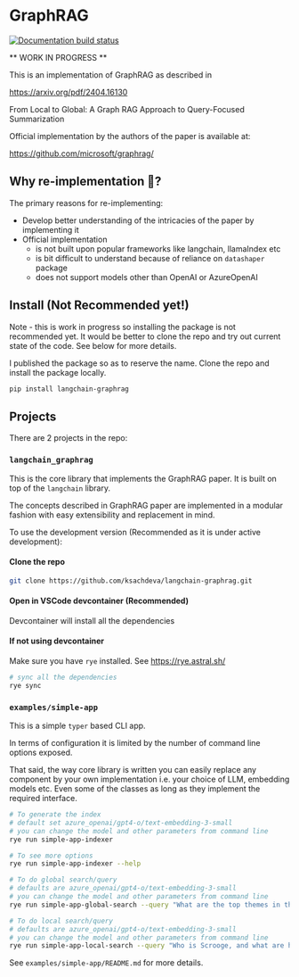 # GraphRAG

[![Documentation build status](https://readthedocs.org/projects/langchain-graphrag/badge/?version=latest
)](https://langchain-graphrag.readthedocs.io/en/latest/)


** WORK IN PROGRESS **

This is an implementation of GraphRAG as described in 

https://arxiv.org/pdf/2404.16130

From Local to Global: A Graph RAG Approach to Query-Focused Summarization

Official implementation by the authors of the paper is available at:

https://github.com/microsoft/graphrag/

## Why re-implementation 🤔?

The primary reasons for re-implementing:

* Develop better understanding of the intricacies of the paper by implementing it
* Official implementation
    - is not built upon popular frameworks like langchain, llamaIndex etc
    - is bit difficult to understand because of reliance on `datashaper` package
    - does not support models other than OpenAI or AzureOpenAI

## Install (Not Recommended yet!)

Note - this is work in progress so installing the package is not recommended yet.
It would be better to clone the repo and try out current state of the code. 
See below for more details.

I published the package so as to reserve the name. Clone the repo and install the package locally.

```bash
pip install langchain-graphrag
```

## Projects 

There are 2 projects in the repo:

### `langchain_graphrag` 

This is the core library that implements the GraphRAG paper. It is built on top of the `langchain` library.

The concepts described in GraphRAG paper are implemented in a modular fashion with easy extensibility and replacement in mind. 

To use the development version (Recommended as it is under active development):

#### Clone the repo

```bash
git clone https://github.com/ksachdeva/langchain-graphrag.git
```
#### Open in VSCode devcontainer (Recommended)

Devcontainer will install all the dependencies

#### If not using devcontainer

Make sure you have `rye` installed. See https://rye.astral.sh/

```bash
# sync all the dependencies
rye sync
```

### `examples/simple-app`

This is a simple `typer` based CLI app.

In terms of configuration it is limited by the number of command line options exposed.

That said, the way core library is written you can easily replace any component by
your own implementation i.e. your choice of LLM, embedding models etc. Even some of
the classes as long as they implement the required interface.

```bash
# To generate the index
# default set azure_openai/gpt4-o/text-embedding-3-small
# you can change the model and other parameters from command line 
rye run simple-app-indexer 
```

```bash
# To see more options
rye run simple-app-indexer --help
```

```bash
# To do global search/query
# defaults are azure_openai/gpt4-o/text-embedding-3-small
# you can change the model and other parameters from command line 
rye run simple-app-global-search --query "What are the top themes in this story?"
```

```bash
# To do local search/query
# defaults are azure_openai/gpt4-o/text-embedding-3-small
# you can change the model and other parameters from command line 
rye run simple-app-local-search --query "Who is Scrooge, and what are his main relationships?"
```

See `examples/simple-app/README.md` for more details.